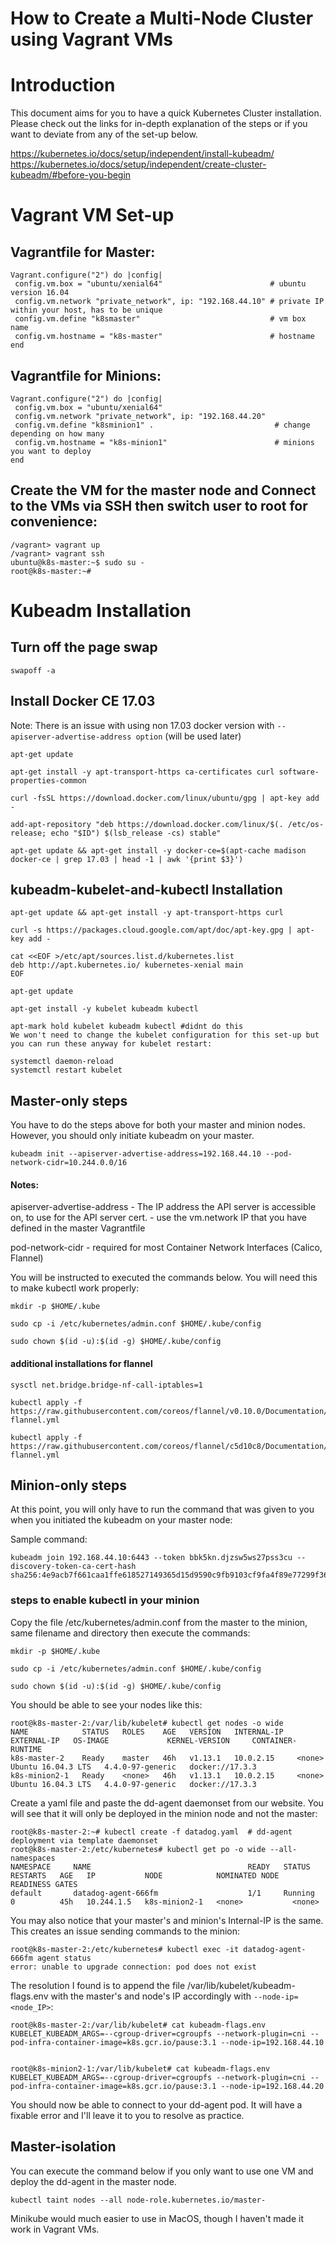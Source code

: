 # How to Create a Multi-Node Cluster using Vagrant VMs

# Introduction

This document aims for you to have a quick Kubernetes Cluster installation. Please check out the links for in-depth explanation of the steps or if you want to deviate from any of the set-up below. 

https://kubernetes.io/docs/setup/independent/install-kubeadm/
https://kubernetes.io/docs/setup/independent/create-cluster-kubeadm/#before-you-begin


# Vagrant VM Set-up

## Vagrantfile for Master:

```
Vagrant.configure("2") do |config|
 config.vm.box = "ubuntu/xenial64"                        # ubuntu version 16.04
 config.vm.network "private_network", ip: "192.168.44.10" # private IP within your host, has to be unique
 config.vm.define "k8smaster"                             # vm box name
 config.vm.hostname = "k8s-master"                        # hostname
end
```

## Vagrantfile for Minions:

```
Vagrant.configure("2") do |config|
 config.vm.box = "ubuntu/xenial64"
 config.vm.network "private_network", ip: "192.168.44.20" 
 config.vm.define "k8sminion1" .                           # change depending on how many 
 config.vm.hostname = "k8s-minion1"                        # minions you want to deploy
end
```

## Create the VM for the master node and Connect to the VMs via SSH then switch user to root for convenience:

```
/vagrant> vagrant up
/vagrant> vagrant ssh
ubuntu@k8s-master:~$ sudo su -
root@k8s-master:~#
```

# Kubeadm Installation

## Turn off the page swap

```
swapoff -a
```

## Install Docker CE 17.03

Note: There is an issue with using non 17.03 docker version with `--apiserver-advertise-address option` (will be used later)

```
apt-get update

apt-get install -y apt-transport-https ca-certificates curl software-properties-common

curl -fsSL https://download.docker.com/linux/ubuntu/gpg | apt-key add -

add-apt-repository "deb https://download.docker.com/linux/$(. /etc/os-release; echo "$ID") $(lsb_release -cs) stable"

apt-get update && apt-get install -y docker-ce=$(apt-cache madison docker-ce | grep 17.03 | head -1 | awk '{print $3}')
```

## kubeadm-kubelet-and-kubectl Installation

```
apt-get update && apt-get install -y apt-transport-https curl

curl -s https://packages.cloud.google.com/apt/doc/apt-key.gpg | apt-key add -

cat <<EOF >/etc/apt/sources.list.d/kubernetes.list
deb http://apt.kubernetes.io/ kubernetes-xenial main
EOF

apt-get update

apt-get install -y kubelet kubeadm kubectl

apt-mark hold kubelet kubeadm kubectl #didnt do this
We won't need to change the kubelet configuration for this set-up but you can run these anyway for kubelet restart:

systemctl daemon-reload
systemctl restart kubelet
```


## Master-only steps

You have to do the steps above for both your master and minion nodes. However, you should only initiate kubeadm on your master.

```
kubeadm init --apiserver-advertise-address=192.168.44.10 --pod-network-cidr=10.244.0.0/16
```

#### Notes:

apiserver-advertise-address
    - The IP address the API server is accessible on, to use for the API server cert.
    - use the vm.network IP that you have defined in the master Vagrantfile

pod-network-cidr
    - required for most Container Network Interfaces (Calico, Flannel)


You will be instructed to executed the commands below. You will need this to make kubectl work properly:

```
mkdir -p $HOME/.kube

sudo cp -i /etc/kubernetes/admin.conf $HOME/.kube/config

sudo chown $(id -u):$(id -g) $HOME/.kube/config
```

#### additional installations for flannel

```
sysctl net.bridge.bridge-nf-call-iptables=1

kubectl apply -f https://raw.githubusercontent.com/coreos/flannel/v0.10.0/Documentation/kube-flannel.yml

kubectl apply -f https://raw.githubusercontent.com/coreos/flannel/c5d10c8/Documentation/kube-flannel.yml
```


## Minion-only steps

At this point, you will only have to run the command that was given to you when you initiated the kubeadm on your master node:

Sample command:
```
kubeadm join 192.168.44.10:6443 --token bbk5kn.djzsw5ws27pss3cu --discovery-token-ca-cert-hash sha256:4e9acb7f661caa1ffe618527149365d15d9590c9fb9103cf9fa4f89e77299f36
```

### steps to enable kubectl in your minion

Copy the file /etc/kubernetes/admin.conf from the master to the minion, same filename and directory then execute the commands:

```
mkdir -p $HOME/.kube

sudo cp -i /etc/kubernetes/admin.conf $HOME/.kube/config

sudo chown $(id -u):$(id -g) $HOME/.kube/config
```

You should be able to see your nodes like this:

```
root@k8s-master-2:/var/lib/kubelet# kubectl get nodes -o wide
NAME            STATUS   ROLES    AGE   VERSION   INTERNAL-IP   EXTERNAL-IP   OS-IMAGE             KERNEL-VERSION     CONTAINER-RUNTIME
k8s-master-2    Ready    master   46h   v1.13.1   10.0.2.15     <none>        Ubuntu 16.04.3 LTS   4.4.0-97-generic   docker://17.3.3
k8s-minion2-1   Ready    <none>   46h   v1.13.1   10.0.2.15     <none>        Ubuntu 16.04.3 LTS   4.4.0-97-generic   docker://17.3.3
```

Create a yaml file and paste the dd-agent daemonset from our website. You will see that it will only be deployed  in the minion node and not the master:

```
root@k8s-master-2:~# kubectl create -f datadog.yaml  # dd-agent deployment via template daemonset
root@k8s-master-2:/etc/kubernetes# kubectl get po -o wide --all-namespaces
NAMESPACE     NAME                                   READY   STATUS    RESTARTS   AGE   IP           NODE            NOMINATED NODE   READINESS GATES
default       datadog-agent-666fm                    1/1     Running   0          45h   10.244.1.5   k8s-minion2-1   <none>           <none>
```


You may also notice that your master's and minion's Internal-IP is the same. This creates an issue sending commands to the minion:

```
root@k8s-master-2:/etc/kubernetes# kubectl exec -it datadog-agent-666fm agent status
error: unable to upgrade connection: pod does not exist
```

The resolution I found is to append the file /var/lib/kubelet/kubeadm-flags.env with the master's and node's IP accordingly with `--node-ip=<node_IP>`:

```
root@k8s-master-2:/var/lib/kubelet# cat kubeadm-flags.env
KUBELET_KUBEADM_ARGS=--cgroup-driver=cgroupfs --network-plugin=cni --pod-infra-container-image=k8s.gcr.io/pause:3.1 --node-ip=192.168.44.10


root@k8s-minion2-1:/var/lib/kubelet# cat kubeadm-flags.env
KUBELET_KUBEADM_ARGS=--cgroup-driver=cgroupfs --network-plugin=cni --pod-infra-container-image=k8s.gcr.io/pause:3.1 --node-ip=192.168.44.20
```


You should now be able to connect to your dd-agent pod. It will have a fixable error and I'll leave it to you to resolve as practice.


## Master-isolation

You can execute the command below if you only want to use one VM and deploy the dd-agent in the master node. 

```
kubectl taint nodes --all node-role.kubernetes.io/master-
```
 
Minikube would much easier to use in MacOS, though I haven't made it work in Vagrant VMs.
 
